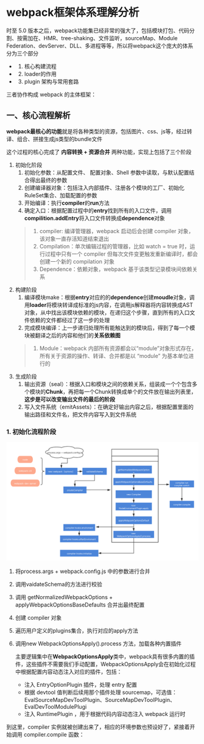 # webpack框架体系理解分析

时至 5.0 版本之后，webpack功能集已经非常的强大了，包括模块打包、代码分割、按需加在、HMR、tree-shaking、文件监听，sourceMap、Module Federation、devServer、DLL、多进程等等，所以将webpack这个庞大的体系分为三个部分

+ 1. 核心构建流程
+ 2. loader的作用
+ 3. plugin 架构与常用套路

三者协作构成 webpack 的主体框架：

## 一、核心流程解析

**webpack最核心的功能**就是将各种类型的资源，包括图片、css、js等，经过转译、组合、拼接生成js类型的bundle文件

这个过程的核心完成了 **内容转换 + 资源合并** 两种功能，实现上包括了三个阶段

1. 初始化阶段
   1. 初始化参数：从配置文件、 配置对象、Shell 参数中读取，与默认配置结合得出最终的参数
   2. 创建编译器对象：包括注入内部插件、注册各个模块的工厂、初始化RuleSet集合、加载配置的参数
   3. 开始编译：执行**compiler**的**run**方法
   4. 确定入口：根据配置过程中的**entry**找到所有的入口文件，调用**compilition.addEntry**将入口文件转换成**dependence**对象
   > 1. compiler: 编译管理器，webpack 启动后会创建 compiler 对象，该对象一直存活知道结束退出
   > 2. Compilation：单次编辑过程的管理器，比如 watch = true 时，运行过程中只有一个 compiler 但每次文件变更触发重新编译时，都会创建一个新的 compilation 对象
   > 3. Dependence：依赖对象，webpack 基于该类型记录模块间依赖关系
2. 构建阶段
   1. 编译模块make：根据**entry**对应的的**dependence**创建**moudle**对象，调用**loader**将模块转译成标准的js内容，在调用js解释器将内容转换成AST对象，从中找出该模块依赖的模块，在递归这个步骤，直到所有的入口文件依赖的文件都经过了这一步的处理
   2. 完成模块编译：上一步递归处理所有能触达到的模块后，得到了每一个模块被翻译之后的内容和他们的**关系依赖图**
   > 1. Module：webpack 内部所有资源都会以“module”对象形式存在，所有关于资源的操作、转译、合并都是以 “module” 为基本单位进行的
3. 生成阶段
   1. 输出资源（seal）：根据入口和模块之间的依赖关系，组装成一个个包含多个模块的**Chunk**，再把每一个Chunk转换成单个的文件放在输出列表里，**这步是可以改变输出文件的最后的阶段**
   2. 写入文件系统（emitAssets）：在确定好输出内容之后，根据配置里面的输出路径和文件名，把文件内容写入到文件系统

### 1. 初始化流程阶段

![](./init.png)

1. 将process.args + webpack.config.js 中的参数进行合并
2. 调用vaidateSchema的方法进行校验
3. 调用 getNormalizedWebpackOptions + applyWebpackOptionsBaseDefaults 合并出最终配置
4. 创建 compiler 对象
5. 遍历用户定义的plugins集合，执行对应的apply方法
6. 调用new WebpackOptionsApply().process 方法，加载各种内置插件
   
   主要逻辑集中在**WebpackOptionsApply**类中，webpack具有很多内置的插件，这些插件不需要我们手动配置，WebpackOptionsApply会在初始化过程中根据配置内容动态注入对应的插件，包括：

   + 注入 EntryOptionPlugin 插件，处理 entry 配置
   + 根据 devtool 值判断后续用那个插件处理 sourcemap，可选值：EvalSourceMapDevToolPlugin、SourceMapDevToolPlugin、EvalDevToolModulePlugi
   + 注入 RuntimePlugin ，用于根据代码内容动态注入 webpack 运行时

到这里，compiler 实例就被创建出来了，相应的环境参数也预设好了，紧接着开始调用 compiler.compile 函数：

